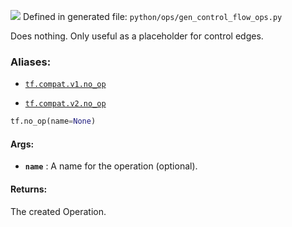 ![](https://tensorflow.google.cn/images/tf_logo_32px.png)
Defined in generated file:  `python/ops/gen_control_flow_ops.py` 

Does nothing. Only useful as a placeholder for control edges.

### Aliases:

- [ `tf.compat.v1.no_op` ](/api_docs/python/tf/no_op)

- [ `tf.compat.v2.no_op` ](/api_docs/python/tf/no_op)


```python
tf.no_op(name=None)

```


#### Args:

- **`name`** : A name for the operation (optional).

#### Returns:

The created Operation.
